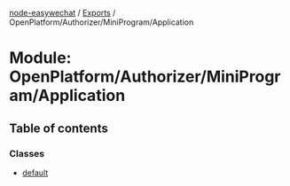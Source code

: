 [node-easywechat](../README.md) / [Exports](../modules.md) / OpenPlatform/Authorizer/MiniProgram/Application

# Module: OpenPlatform/Authorizer/MiniProgram/Application

## Table of contents

### Classes

- [default](../classes/OpenPlatform_Authorizer_MiniProgram_Application.default.md)
